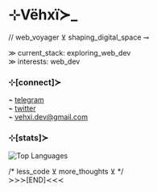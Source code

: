# ⊹Vëhxï≻_  

// web_voyager ⊻ shaping_digital_space ⊸  

≫ current_stack: exploring_web_dev  
≫ interests: web_dev

### ⊹[connect]≻  
⌁ [telegram](https://t.me/vehxi)  
⌁ [twitter](https://twitter.com/v3hx1)  
⌁ vehxi.dev@gmail.com

### ⊹[stats]≻  
![Top Languages](https://github-readme-stats.vercel.app/api/top-langs/?username=vehxi&layout=compact&theme=dark)  

/* less_code ⊻ more_thoughts ⊻ */  
≻≻≻[END]≺≺≺
